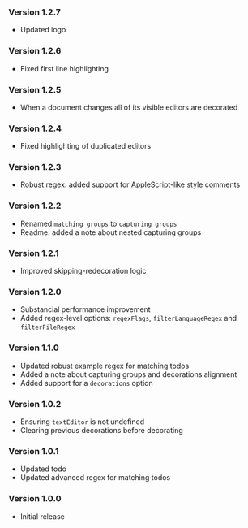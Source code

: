 ### Version 1.2.7
- Updated logo

### Version 1.2.6
- Fixed first line highlighting

### Version 1.2.5
- When a document changes all of its visible editors are decorated

### Version 1.2.4
- Fixed highlighting of duplicated editors

### Version 1.2.3
- Robust regex: added support for AppleScript-like style comments

### Version 1.2.2
- Renamed `matching groups` to `capturing groups`
- Readme: added a note about nested capturing groups

### Version 1.2.1
- Improved skipping-redecoration logic

### Version 1.2.0
- Substancial performance improvement
- Added regex-level options: `regexFlags`, `filterLanguageRegex` and `filterFileRegex`

### Version 1.1.0
- Updated robust example regex for matching todos
- Added a note about capturing groups and decorations alignment
- Added support for a `decorations` option

### Version 1.0.2
- Ensuring `textEditor` is not undefined
- Clearing previous decorations before decorating

### Version 1.0.1
- Updated todo
- Updated advanced regex for matching todos

### Version 1.0.0
- Initial release
